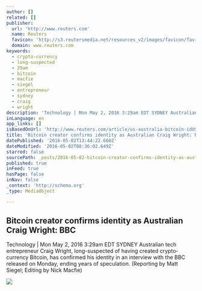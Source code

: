 ```yaml
---
author: []
related: []
publisher:
  url: 'http://www.reuters.com'
  name: Reuters
  favicon: 'http://s3.reutersmedia.net/resources_v2/images/favicon/favicon.ico'
  domain: www.reuters.com
keywords:
  - crypto-currency
  - long-suspected
  - 29am
  - bitcoin
  - macfie
  - siegel
  - entrepreneur
  - sydney
  - craig
  - wright
description: 'Technology | Mon May 2, 2016 3:29am EDT SYDNEY Australian tech entrepreneur Craig Wright, long-suspected of having created crypto-currency Bitcoin, has confirmed his identity in an interview with the BBC released on Monday, ending years of speculation. (Reporting by Matt Siegel; Editing by Nick Macfie)'
inLanguage: en
app_links: []
isBasedOnUrl: 'http://www.reuters.com/article/us-australia-bitcoin-idUSKCN0XT0H6'
title: 'Bitcoin creator confirms identity as Australian Craig Wright: BBC'
datePublished: '2016-05-02T13:44:22.660Z'
dateModified: '2016-05-02T08:36:02.649Z'
starred: false
sourcePath: _posts/2016-05-02-bitcoin-creator-confirms-identity-as-australian-craig-wright.md
published: true
inFeed: true
hasPage: false
inNav: false
_context: 'http://schema.org'
_type: MediaObject

---
```

<article style=""><h1>Bitcoin creator confirms identity as Australian Craig Wright: BBC</h1><p>Technology | Mon May 2, 2016 3:29am EDT SYDNEY Australian tech entrepreneur Craig Wright, long-suspected of having created crypto-currency Bitcoin, has confirmed his identity in an interview with the BBC released on Monday, ending years of speculation. (Reporting by Matt Siegel; Editing by Nick Macfie)</p><img src="http://s2.reutersmedia.net/resources/r/?m=02&amp;d=20160502&amp;t=2&amp;i=1135365303&amp;w=&amp;fh=545px&amp;fw=&amp;ll=&amp;pl=&amp;sq=&amp;r=LYNXNPEC4109B" /></article>